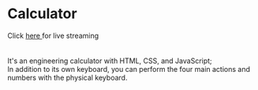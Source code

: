 # Calculator
Click <a href="https://a7337li.github.io/Calculator/" target="_blank"> here </a>for live streaming <br />
<br />
 <br />
It's an engineering calculator with HTML, CSS, and JavaScript;
<br>
In addition to its own keyboard, you can perform the four main actions and numbers with the physical keyboard.
